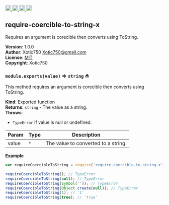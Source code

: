 <a href="https://travis-ci.org/Xotic750/require-coercible-to-string-x"
   title="Travis status">
<img
   src="https://travis-ci.org/Xotic750/require-coercible-to-string-x.svg?branch=master"
   alt="Travis status" height="18"/>
</a>
<a href="https://david-dm.org/Xotic750/require-coercible-to-string-x"
   title="Dependency status">
<img src="https://david-dm.org/Xotic750/require-coercible-to-string-x.svg"
   alt="Dependency status" height="18"/>
</a>
<a href="https://david-dm.org/Xotic750/require-coercible-to-string-x#info=devDependencies"
   title="devDependency status">
<img src="https://david-dm.org/Xotic750/require-coercible-to-string-x/dev-status.svg"
   alt="devDependency status" height="18"/>
</a>
<a href="https://badge.fury.io/js/require-coercible-to-string-x" title="npm version">
<img src="https://badge.fury.io/js/require-coercible-to-string-x.svg"
   alt="npm version" height="18"/>
</a>
<a name="module_require-coercible-to-string-x"></a>

## require-coercible-to-string-x
Requires an argument is corecible then converts using ToString.

**Version**: 1.0.0  
**Author**: Xotic750 <Xotic750@gmail.com>  
**License**: [MIT](&lt;https://opensource.org/licenses/MIT&gt;)  
**Copyright**: Xotic750  
<a name="exp_module_require-coercible-to-string-x--module.exports"></a>

### `module.exports(value)` ⇒ <code>string</code> ⏏
This method requires an argument is corecible then converts using ToString.

**Kind**: Exported function  
**Returns**: <code>string</code> - The value as a string.  
**Throws**:

- <code>TypeError</code> If value is null or undefined.


| Param | Type | Description |
| --- | --- | --- |
| value | <code>\*</code> | The value to converted to a string. |

**Example**  
```js
var requireCoercibleToString = require('require-coercible-to-string-x');

requireCoercibleToString(); // TypeError
requireCoercibleToString(null); // TypeError
requireCoercibleToString(Symbol('')); // TypeError
requireCoercibleToString(Object.create(null)); // TypeError
requireCoercibleToString(1); // '1'
requireCoercibleToString(true); // 'true'
```
